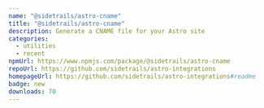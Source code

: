 ```yaml
---
name: "@sidetrails/astro-cname"
title: "@sidetrails/astro-cname"
description: Generate a CNAME file for your Astro site
categories:
  - utilities
  - recent
npmUrl: https://www.npmjs.com/package/@sidetrails/astro-cname
repoUrl: https://github.com/sidetrails/astro-integrations
homepageUrl: https://github.com/sidetrails/astro-integrations#readme
badge: new
downloads: 70
---
```

